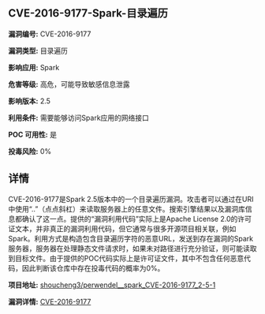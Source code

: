 ## CVE-2016-9177-Spark-目录遍历

**漏洞编号:** CVE-2016-9177

**漏洞类型:** 目录遍历

**影响应用:** Spark

**危害等级:** 高危，可能导致敏感信息泄露

**影响版本:** 2.5

**利用条件:** 需要能够访问Spark应用的网络接口

**POC 可用性:** 是

**投毒风险:** 0%

## 详情

CVE-2016-9177是Spark 2.5版本中的一个目录遍历漏洞。攻击者可以通过在URI中使用“..”（点点斜杠）来读取服务器上的任意文件。搜索引擎结果以及漏洞库信息都确认了这一点。提供的“漏洞利用代码”实际上是Apache License 2.0的许可证文本，并非真正的漏洞利用代码，但它通常与很多开源项目相关联，例如Spark。利用方式是构造包含目录遍历字符的恶意URL，发送到存在漏洞的Spark服务器，服务器在处理静态文件请求时，如果未对路径进行充分验证，则可能读取到目标文件。由于提供的POC代码实际上是许可证文件，其中不包含任何恶意代码，因此判断该仓库中存在投毒代码的概率为0%。

**项目地址:** [shoucheng3/perwendel__spark_CVE-2016-9177_2-5-1](https://github.com/shoucheng3/perwendel__spark_CVE-2016-9177_2-5-1)

**漏洞详情:** [CVE-2016-9177](https://nvd.nist.gov/vuln/detail/CVE-2016-9177)
